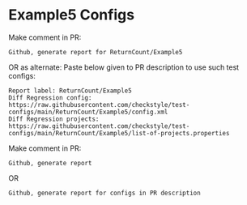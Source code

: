 # Example5 Configs
Make comment in PR:
```
Github, generate report for ReturnCount/Example5
```
OR as alternate:
Paste below given to PR description to use such test configs:
```
Report label: ReturnCount/Example5
Diff Regression config: https://raw.githubusercontent.com/checkstyle/test-configs/main/ReturnCount/Example5/config.xml
Diff Regression projects: https://raw.githubusercontent.com/checkstyle/test-configs/main/ReturnCount/Example5/list-of-projects.properties
```
Make comment in PR:
```
Github, generate report
```
OR
```
Github, generate report for configs in PR description
```
